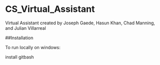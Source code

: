 # CS_Virtual_Assistant


Virtual Assistant created by Joseph Gaede, Hasun Khan, Chad Manning, and Julian Villarreal

##Installation 


To run locally on windows:

install gitbash


